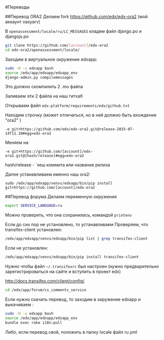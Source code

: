 #Переводы

##Перевод ORA2
Делаем fork https://github.com/edx/edx-ora2  (мой аккаунт vasyarv)

В `openassessment/locale/ru/LC_MESSAGES` кладем файл django.po и djangojs.po

```bash
git clone https://github.com/[account]/edx-ora2
cd edx-ora2/openassessment/locale/
```

Заходим в виртуальное окружение edxapp:
```bash
sudo -H -u edxapp bash
source /edx/app/edxapp/edxapp_env
django-admin.py compilemessages
```
Это должно скомпилить 2 .mo файла

Заливаем эти 2 файла на наш гитхаб

Открываем файл `edx-platform/requirements/edx/github.txt`

Находим строчку (может отличаться, но в ней должно быть вxождение "ora2" )

`-e git+https://github.com/edx/edx-ora2.git@release-2015-07-14T11.10#egg=edx-ora2`

Меняем на 

`-e git+https://github.com/[account]/edx-ora2.git@[hash/release]#egg=edx-ora2`

hash/release - `хеш коммита или название релиза

Далее устанавливаем именно наш ora2:

`sudo /edx/app/edxapp/venvs/edxapp/bin/pip install git+https://github.com/[account]/edx-ora2`


##Перевод форума
Делаем переменную окружения
```bash
export SERVICE_LANGUAGE=ru
```

Можно проверить, что она сохранилась, командой `printenv`

Если до сих пор не установлено, то устанавливаем 
Проверяем, что transifex-client установлен:
```bash
/edx/app/edxapp/venvs/edxapp/bin/pip list | grep transifex-client
```

Если не установлен:

```bash
/edx/app/edxapp/venvs/edxapp/bin/pip install transifex-client
```

Нужно чтобы файл `~/.transifexrc` был настроен (нужно предварительно зарегистрироваться на сайте и вступить в проект edx)

http://docs.transifex.com/client/config/

```bash
cd /edx/app/forum/cs_comments_service
```

Если нужно скачать перевод, то заходим в окружение edxapp и выкачиваем : 
```bash
sudo -H -u edxapp bash
source /edx/app/edxapp/edxapp_env
bundle exec rake i18n:pull
```
Либо, если перевод свой, положить в папку locale файл ru.yml
